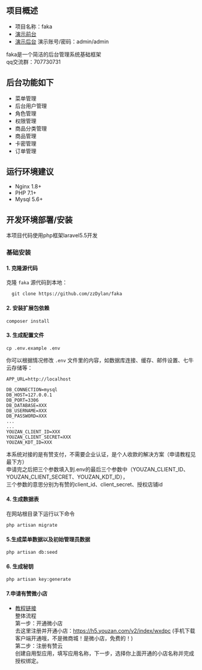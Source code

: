   ## 项目概述 
  * 项目名称：faka
  * [演示前台][1] 
  * [演示后台][2]
    演示账号/密码：admin/admin
  
  faka是一个简洁的后台管理系统基础框架  
  qq交流群：707730731
  
  ## 后台功能如下
  - 菜单管理
  - 后台用户管理
  - 角色管理
  - 权限管理
  - 商品分类管理
  - 商品管理
  - 卡密管理
  - 订单管理
  
  ## 运行环境建议
  
  - Nginx 1.8+
  - PHP 7.1+
  - Mysql 5.6+
  
  ## 开发环境部署/安装
  
  本项目代码使用php框架laravel5.5开发
  
  ### 基础安装
  
  #### 1. 克隆源代码
  
  克隆 `faka` 源代码到本地：
  
      git clone https://github.com/zzDylan/faka
  
  
  #### 2. 安装扩展包依赖
  
  	composer install
  
  #### 3. 生成配置文件
  
  ```
  cp .env.example .env
  ```
  
  你可以根据情况修改 `.env` 文件里的内容，如数据库连接、缓存、邮件设置、七牛云存储等：
  
  ```
  APP_URL=http://localhost
  
  DB_CONNECTION=mysql
  DB_HOST=127.0.0.1
  DB_PORT=3306
  DB_DATABASE=XXX
  DB_USERNAME=XXX
  DB_PASSWORD=XXX
  ...
  ...
  YOUZAN_CLIENT_ID=XXX
  YOUZAN_CLIENT_SECRET=XXX
  YOUZAN_KDT_ID=XXX
  ```
  本系统对接的是有赞支付，不需要企业认证，是个人收款的解决方案（申请教程见最下方）  
  申请完之后把三个参数填入到.env的最后三个参数中（YOUZAN_CLIENT_ID、YOUZAN_CLIENT_SECRET、YOUZAN_KDT_ID），  
  三个参数的意思分别为有赞的client_id、client_secret、授权店铺id
  
  #### 4. 生成数据表
  
  在网站根目录下运行以下命令
  
  ```shell
  php artisan migrate
  ```
  
  #### 5.生成菜单数据以及初始管理员数据
  
  ```shell
  php artisan db:seed
  ```
  
  
  #### 6. 生成秘钥
  
  ```shell
  php artisan key:generate
  ```
  
  #### 7.申请有赞微小店
  * [教程链接][3]  
  整体流程  
  第一步：开通微小店  
  去这里注册并开通小店：https://h5.youzan.com/v2/index/wxdpc (手机下载客户端开通哦，不是微商城！是微小店，免费的！)  
  第二步：注册有赞云  
  创建自用型应用，填写应用名称，下一步，选择你上面开通的小店名称并完成授权绑定。  
  

  [1]: http://118.89.190.171:8080/
  [2]: http://118.89.190.171:8080/admin
  [3]: http://118.89.190.171:8080/youzan.html
